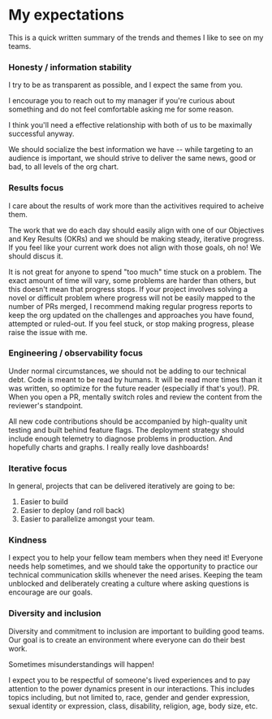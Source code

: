 # My expectations
This is a quick written summary of the trends and themes I like to see on my teams. 

### Honesty / information stability 
I try to be as transparent as possible, and I expect the same from you.

I encourage you to reach out to my manager if you're curious about something and do not feel comfortable asking me for some reason. 

I think you'll need a effective relationship with both of us to be maximally successful anyway.

We should socialize the best information we have -- while targeting to an audience is important, we should strive to deliver the same news, good or bad, to all levels of the org chart.

### Results focus
I care about the results of work more than the activitives required to acheive them. 

The work that we do each day should easily align with one of our Objectives and Key Results (OKRs) and we should be making steady, iterative progress. 
If you feel like your current work does not align with those goals, oh no! We should discus it.

It is not great for anyone to spend "too much" time stuck on a problem. 
The exact amount of time will vary, some problems are harder than others, but this doesn't mean that progress stops.
If your project involves solving a novel or difficult problem where progress will not be easily mapped to the number of PRs merged, I recommend making regular progress reports to keep the org updated on the challenges and approaches you have found, attempted or ruled-out.
If you feel stuck, or stop making progress, please raise the issue with me. 

### Engineering / observability focus
Under normal circumstances, we should not be adding to our technical debt. 
Code is meant to be read by humans. 
It will be read more times than it was written, so optimize for the future reader (especially if that's you!).
PR. When you open a PR, mentally switch roles and review the content from the reviewer's standpoint. 

All new code contributions should be accompanied by high-quality unit testing and built behind feature flags. 
The deployment strategy should include enough telemetry to diagnose problems in production. 
And hopefully charts and graphs. 
I really really love dashboards!

### Iterative focus
In general, projects that can be delivered iteratively are going to be: 
1. Easier to build
1. Easier to deploy (and roll back)
1. Easier to parallelize amongst your team.

### Kindness
I expect you to help your fellow team members when they need it! 
Everyone needs help sometimes, and we should take the opportunity to practice our technical communication skills whenever the need arises.
Keeping the team unblocked and deliberately creating a culture where asking questions is encourage are our goals. 

### Diversity and inclusion
Diversity and commitment to inclusion are important to building good teams. 
Our goal is to create an environment where everyone can do their best work. 

Sometimes misunderstandings will happen!

I expect you to be respectful of someone's lived experiences and to pay attention to the power dynamics present in our interactions. 
This includes topics including, but not limited to, race, gender and gender expression, sexual identity or expression, class, disability, religion, age, body size, etc.  
